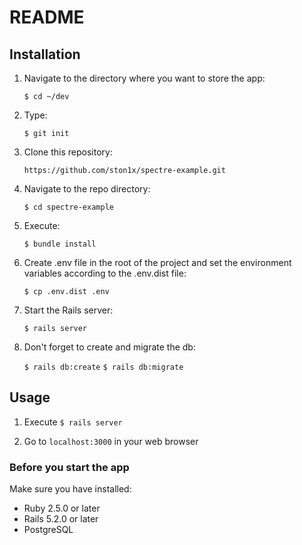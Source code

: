 # README

## Installation
1. Navigate to the directory where you want to store the app:

    `$ cd ~/dev`
    
2. Type:

    `$ git init`
    
3. Clone this repository:

    `https://github.com/ston1x/spectre-example.git`
    
4. Navigate to the repo directory:

    `$ cd spectre-example`

5. Execute:

    `$ bundle install`

6. Create .env file in the root of the project and set the environment variables according to the .env.dist file:

    `$ cp .env.dist .env`

7. Start the Rails server:

    `$ rails server`
    
8. Don't forget to create and migrate the db:

    `$ rails db:create`
    `$ rails db:migrate`

## Usage
1. Execute `$ rails server`

2. Go to `localhost:3000` in your web browser

### Before you start the app
Make sure you have installed:
* Ruby 2.5.0 or later
* Rails 5.2.0 or later
* PostgreSQL